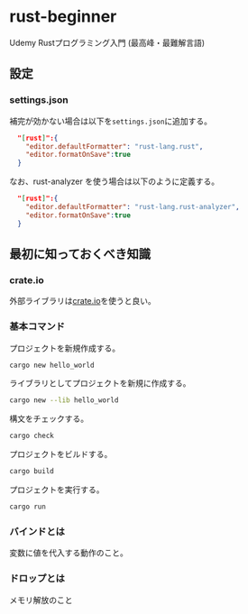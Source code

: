 # rust-beginner

Udemy Rustプログラミング入門 (最高峰・最難解言語)

## 設定

### settings.json

補完が効かない場合は以下を`settings.json`に追加する。

```json
  "[rust]":{
    "editor.defaultFormatter": "rust-lang.rust",
    "editor.formatOnSave":true
  }
```

なお、rust-analyzer を使う場合は以下のように定義する。

```json
  "[rust]":{
    "editor.defaultFormatter": "rust-lang.rust-analyzer",
    "editor.formatOnSave":true
  }
```

## 最初に知っておくべき知識

### crate.io

外部ライブラリは[crate.io](https://crates.io/)を使うと良い。

### 基本コマンド

プロジェクトを新規作成する。

```bash
cargo new hello_world
```

ライブラリとしてプロジェクトを新規に作成する。

```bash
cargo new --lib hello_world
```

構文をチェックする。

```bash
cargo check
```

プロジェクトをビルドする。

```bash
cargo build
```

プロジェクトを実行する。

```bash
cargo run
```

### バインドとは

変数に値を代入する動作のこと。

### ドロップとは

メモリ解放のこと
